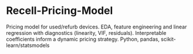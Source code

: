 # Recell-Pricing-Model
Pricing model for used/refurb devices. EDA, feature engineering and linear regression with diagnostics (linearity, VIF, residuals). Interpretable coefficients inform a dynamic pricing strategy. Python, pandas, scikit-learn/statsmodels
